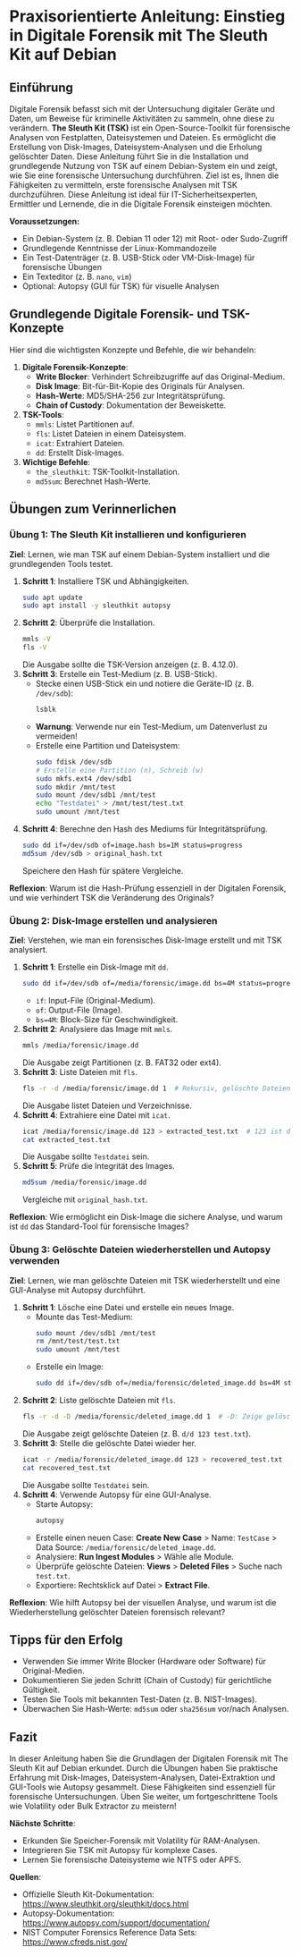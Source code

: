 # Praxisorientierte Anleitung: Einstieg in Digitale Forensik mit The Sleuth Kit auf Debian

## Einführung
Digitale Forensik befasst sich mit der Untersuchung digitaler Geräte und Daten, um Beweise für kriminelle Aktivitäten zu sammeln, ohne diese zu verändern. **The Sleuth Kit (TSK)** ist ein Open-Source-Toolkit für forensische Analysen von Festplatten, Dateisystemen und Dateien. Es ermöglicht die Erstellung von Disk-Images, Dateisystem-Analysen und die Erholung gelöschter Daten. Diese Anleitung führt Sie in die Installation und grundlegende Nutzung von TSK auf einem Debian-System ein und zeigt, wie Sie eine forensische Untersuchung durchführen. Ziel ist es, Ihnen die Fähigkeiten zu vermitteln, erste forensische Analysen mit TSK durchzuführen. Diese Anleitung ist ideal für IT-Sicherheitsexperten, Ermittler und Lernende, die in die Digitale Forensik einsteigen möchten.

**Voraussetzungen:**
- Ein Debian-System (z. B. Debian 11 oder 12) mit Root- oder Sudo-Zugriff
- Grundlegende Kenntnisse der Linux-Kommandozeile
- Ein Test-Datenträger (z. B. USB-Stick oder VM-Disk-Image) für forensische Übungen
- Ein Texteditor (z. B. `nano`, `vim`)
- Optional: Autopsy (GUI für TSK) für visuelle Analysen

## Grundlegende Digitale Forensik- und TSK-Konzepte
Hier sind die wichtigsten Konzepte und Befehle, die wir behandeln:

1. **Digitale Forensik-Konzepte**:
   - **Write Blocker**: Verhindert Schreibzugriffe auf das Original-Medium.
   - **Disk Image**: Bit-für-Bit-Kopie des Originals für Analysen.
   - **Hash-Werte**: MD5/SHA-256 zur Integritätsprüfung.
   - **Chain of Custody**: Dokumentation der Beweiskette.
2. **TSK-Tools**:
   - `mmls`: Listet Partitionen auf.
   - `fls`: Listet Dateien in einem Dateisystem.
   - `icat`: Extrahiert Dateien.
   - `dd`: Erstellt Disk-Images.
3. **Wichtige Befehle**:
   - `the_sleuthkit`: TSK-Toolkit-Installation.
   - `md5sum`: Berechnet Hash-Werte.

## Übungen zum Verinnerlichen

### Übung 1: The Sleuth Kit installieren und konfigurieren
**Ziel**: Lernen, wie man TSK auf einem Debian-System installiert und die grundlegenden Tools testet.

1. **Schritt 1**: Installiere TSK und Abhängigkeiten.
   ```bash
   sudo apt update
   sudo apt install -y sleuthkit autopsy
   ```
2. **Schritt 2**: Überprüfe die Installation.
   ```bash
   mmls -V
   fls -V
   ```
   Die Ausgabe sollte die TSK-Version anzeigen (z. B. 4.12.0).
3. **Schritt 3**: Erstelle ein Test-Medium (z. B. USB-Stick).
   - Stecke einen USB-Stick ein und notiere die Geräte-ID (z. B. `/dev/sdb`):
     ```bash
     lsblk
     ```
   - **Warnung**: Verwende nur ein Test-Medium, um Datenverlust zu vermeiden!
   - Erstelle eine Partition und Dateisystem:
     ```bash
     sudo fdisk /dev/sdb
     # Erstelle eine Partition (n), Schreib (w)
     sudo mkfs.ext4 /dev/sdb1
     sudo mkdir /mnt/test
     sudo mount /dev/sdb1 /mnt/test
     echo "Testdatei" > /mnt/test/test.txt
     sudo umount /mnt/test
     ```
4. **Schritt 4**: Berechne den Hash des Mediums für Integritätsprüfung.
   ```bash
   sudo dd if=/dev/sdb of=image.hash bs=1M status=progress
   md5sum /dev/sdb > original_hash.txt
   ```
   Speichere den Hash für spätere Vergleiche.

**Reflexion**: Warum ist die Hash-Prüfung essenziell in der Digitalen Forensik, und wie verhindert TSK die Veränderung des Originals?

### Übung 2: Disk-Image erstellen und analysieren
**Ziel**: Verstehen, wie man ein forensisches Disk-Image erstellt und mit TSK analysiert.

1. **Schritt 1**: Erstelle ein Disk-Image mit `dd`.
   ```bash
   sudo dd if=/dev/sdb of=/media/forensic/image.dd bs=4M status=progress
   ```
   - `if`: Input-File (Original-Medium).
   - `of`: Output-File (Image).
   - `bs=4M`: Block-Size für Geschwindigkeit.
2. **Schritt 2**: Analysiere das Image mit `mmls`.
   ```bash
   mmls /media/forensic/image.dd
   ```
   Die Ausgabe zeigt Partitionen (z. B. FAT32 oder ext4).
3. **Schritt 3**: Liste Dateien mit `fls`.
   ```bash
   fls -r -d /media/forensic/image.dd 1  # Rekursiv, gelöschte Dateien ausgeschlossen, Partition 1
   ```
   Die Ausgabe listet Dateien und Verzeichnisse.
4. **Schritt 4**: Extrahiere eine Datei mit `icat`.
   ```bash
   icat /media/forensic/image.dd 123 > extracted_test.txt  # 123 ist die Inode-Nummer aus fls
   cat extracted_test.txt
   ```
   Die Ausgabe sollte `Testdatei` sein.
5. **Schritt 5**: Prüfe die Integrität des Images.
   ```bash
   md5sum /media/forensic/image.dd
   ```
   Vergleiche mit `original_hash.txt`.

**Reflexion**: Wie ermöglicht ein Disk-Image die sichere Analyse, und warum ist `dd` das Standard-Tool für forensische Images?

### Übung 3: Gelöschte Dateien wiederherstellen und Autopsy verwenden
**Ziel**: Lernen, wie man gelöschte Dateien mit TSK wiederherstellt und eine GUI-Analyse mit Autopsy durchführt.

1. **Schritt 1**: Lösche eine Datei und erstelle ein neues Image.
   - Mounte das Test-Medium:
     ```bash
     sudo mount /dev/sdb1 /mnt/test
     rm /mnt/test/test.txt
     sudo umount /mnt/test
     ```
   - Erstelle ein Image:
     ```bash
     sudo dd if=/dev/sdb of=/media/forensic/deleted_image.dd bs=4M status=progress
     ```
2. **Schritt 2**: Liste gelöschte Dateien mit `fls`.
   ```bash
   fls -r -d -D /media/forensic/deleted_image.dd 1  # -D: Zeige gelöschte Dateien
   ```
   Die Ausgabe zeigt gelöschte Dateien (z. B. `d/d 123 test.txt`).
3. **Schritt 3**: Stelle die gelöschte Datei wieder her.
   ```bash
   icat -r /media/forensic/deleted_image.dd 123 > recovered_test.txt  # -r: Raw-Recovery
   cat recovered_test.txt
   ```
   Die Ausgabe sollte `Testdatei` sein.
4. **Schritt 4**: Verwende Autopsy für eine GUI-Analyse.
   - Starte Autopsy:
     ```bash
     autopsy
     ```
   - Erstelle einen neuen Case: **Create New Case** > Name: `TestCase` > Data Source: `/media/forensic/deleted_image.dd`.
   - Analysiere: **Run Ingest Modules** > Wähle alle Module.
   - Überprüfe gelöschte Dateien: **Views** > **Deleted Files** > Suche nach `test.txt`.
   - Exportiere: Rechtsklick auf Datei > **Extract File**.

**Reflexion**: Wie hilft Autopsy bei der visuellen Analyse, und warum ist die Wiederherstellung gelöschter Dateien forensisch relevant?

## Tipps für den Erfolg
- Verwenden Sie immer Write Blocker (Hardware oder Software) für Original-Medien.
- Dokumentieren Sie jeden Schritt (Chain of Custody) für gerichtliche Gültigkeit.
- Testen Sie Tools mit bekannten Test-Daten (z. B. NIST-Images).
- Überwachen Sie Hash-Werte: `md5sum` oder `sha256sum` vor/nach Analysen.

## Fazit
In dieser Anleitung haben Sie die Grundlagen der Digitalen Forensik mit The Sleuth Kit auf Debian erkundet. Durch die Übungen haben Sie praktische Erfahrung mit Disk-Images, Dateisystem-Analysen, Datei-Extraktion und GUI-Tools wie Autopsy gesammelt. Diese Fähigkeiten sind essenziell für forensische Untersuchungen. Üben Sie weiter, um fortgeschrittene Tools wie Volatility oder Bulk Extractor zu meistern!

**Nächste Schritte**:
- Erkunden Sie Speicher-Forensik mit Volatility für RAM-Analysen.
- Integrieren Sie TSK mit Autopsy für komplexe Cases.
- Lernen Sie forensische Dateisysteme wie NTFS oder APFS.

**Quellen**:
- Offizielle Sleuth Kit-Dokumentation: https://www.sleuthkit.org/sleuthkit/docs.html
- Autopsy-Dokumentation: https://www.autopsy.com/support/documentation/
- NIST Computer Forensics Reference Data Sets: https://www.cfreds.nist.gov/